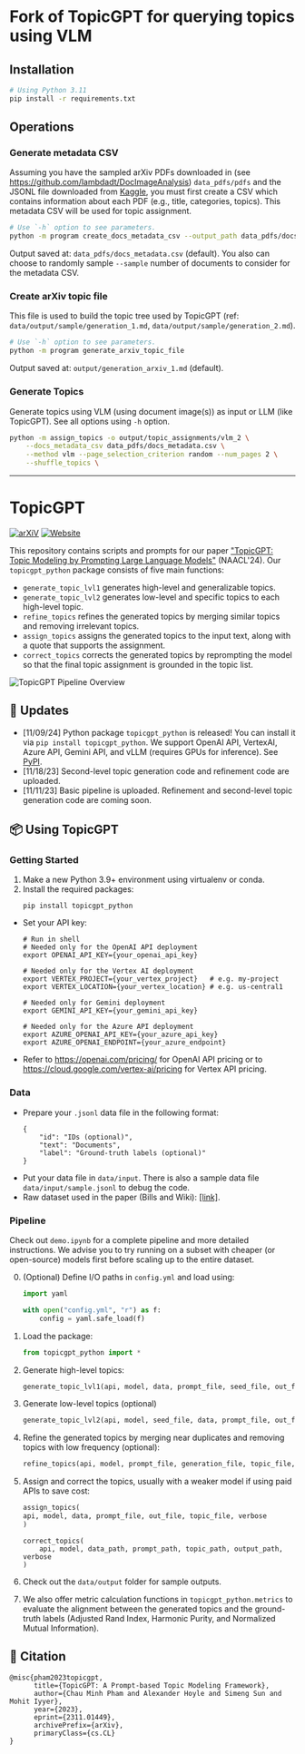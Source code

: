 # Fork of TopicGPT for querying topics using VLM
## Installation
```sh
# Using Python 3.11
pip install -r requirements.txt
```

## Operations
### Generate metadata CSV
Assuming you have the sampled arXiv PDFs downloaded in (see <https://github.com/lambdadt/DocImageAnalysis>) `data_pdfs/pdfs` and the JSONL file downloaded from [Kaggle](https://www.kaggle.com/datasets/Cornell-University/arxiv), you must first create a CSV which contains information about each PDF (e.g., title, categories, topics).
This metadata CSV will be used for topic assignment.

```sh
# Use `-h` option to see parameters.
python -m program create_docs_metadata_csv --output_path data_pdfs/docs_metadata.csv
```
Output saved at: `data_pdfs/docs_metadata.csv` (default).
You also can choose to randomly sample `--sample` number of documents to consider for the metadata CSV.

### Create arXiv topic file
This file is used to build the topic tree used by TopicGPT (ref: `data/output/sample/generation_1.md`, `data/output/sample/generation_2.md`).

```sh
# Use `-h` option to see parameters.
python -m program generate_arxiv_topic_file
```
Output saved at: `output/generation_arxiv_1.md` (default).

### Generate Topics
Generate topics using VLM (using document image(s)) as input or LLM (like TopicGPT).
See all options using `-h` option.

```sh
python -m assign_topics -o output/topic_assignments/vlm_2 \
    --docs_metadata_csv data_pdfs/docs_metadata.csv \
    --method vlm --page_selection_criterion random --num_pages 2 \
    --shuffle_topics \
```

------

# TopicGPT
[![arXiV](https://img.shields.io/badge/arxiv-link-red)](https://arxiv.org/abs/2311.01449) [![Website](https://img.shields.io/badge/website-link-purple)](https://chtmp223.github.io/topicGPT) 

This repository contains scripts and prompts for our paper ["TopicGPT: Topic Modeling by Prompting Large Language Models"](https://arxiv.org/abs/2311.01449) (NAACL'24). Our `topicgpt_python` package consists of five main functions: 
- `generate_topic_lvl1` generates high-level and generalizable topics. 
- `generate_topic_lvl2` generates low-level and specific topics to each high-level topic.
- `refine_topics` refines the generated topics by merging similar topics and removing irrelevant topics.
- `assign_topics` assigns the generated topics to the input text, along with a quote that supports the assignment.
- `correct_topics` corrects the generated topics by reprompting the model so that the final topic assignment is grounded in the topic list. 

![TopicGPT Pipeline Overview](assets/img/pipeline.png)

## 📣 Updates
- [11/09/24] Python package `topicgpt_python` is released! You can install it via `pip install topicgpt_python`. We support OpenAI API, VertexAI, Azure API, Gemini API, and vLLM (requires GPUs for inference). See [PyPI](https://pypi.org/project/topicgpt-python/).
- [11/18/23] Second-level topic generation code and refinement code are uploaded.
- [11/11/23] Basic pipeline is uploaded. Refinement and second-level topic generation code are coming soon.

## 📦 Using TopicGPT
### Getting Started
1. Make a new Python 3.9+ environment using virtualenv or conda. 
2. Install the required packages:
    ```
    pip install topicgpt_python
    ```
- Set your API key:
    ```
    # Run in shell
    # Needed only for the OpenAI API deployment
    export OPENAI_API_KEY={your_openai_api_key}

    # Needed only for the Vertex AI deployment
    export VERTEX_PROJECT={your_vertex_project}   # e.g. my-project
    export VERTEX_LOCATION={your_vertex_location} # e.g. us-central1

    # Needed only for Gemini deployment
    export GEMINI_API_KEY={your_gemini_api_key}

    # Needed only for the Azure API deployment
    export AZURE_OPENAI_API_KEY={your_azure_api_key}
    export AZURE_OPENAI_ENDPOINT={your_azure_endpoint}
    ```
- Refer to https://openai.com/pricing/ for OpenAI API pricing or to https://cloud.google.com/vertex-ai/pricing for Vertex API pricing. 

### Data
- Prepare your `.jsonl` data file in the following format:
    ```shell
    {
        "id": "IDs (optional)",
        "text": "Documents",
        "label": "Ground-truth labels (optional)"
    }
    ```
- Put your data file in `data/input`. There is also a sample data file `data/input/sample.jsonl` to debug the code.
- Raw dataset used in the paper (Bills and Wiki): [[link]](https://drive.google.com/drive/folders/1rCTR5ZQQ7bZQoewFA8eqV6glP6zhY31e?usp=sharing). 

### Pipeline
Check out `demo.ipynb` for a complete pipeline and more detailed instructions. We advise you to try running on a subset with cheaper (or open-source) models first before scaling up to the entire dataset. 

0. (Optional) Define I/O paths in `config.yml` and load using: 
    ```python
    import yaml

    with open("config.yml", "r") as f:
        config = yaml.safe_load(f)
    ```
1. Load the package:
    ```python
    from topicgpt_python import *
    ```
2. Generate high-level topics:
    ```python
    generate_topic_lvl1(api, model, data, prompt_file, seed_file, out_file, topic_file, verbose)
    ```
3. Generate low-level topics (optional)
    ```python
    generate_topic_lvl2(api, model, seed_file, data, prompt_file, out_file, topic_file, verbose)
    ```  

4. Refine the generated topics by merging near duplicates and removing topics with low frequency (optional):
    ```python
    refine_topics(api, model, prompt_file, generation_file, topic_file, out_file, updated_file, verbose, remove, mapping_file)
    ```
5. Assign and correct the topics, usually with a weaker model if using paid APIs to save cost:
    
    ```python
    assign_topics(
    api, model, data, prompt_file, out_file, topic_file, verbose
    )
    ```

    ```
    correct_topics(
        api, model, data_path, prompt_path, topic_path, output_path, verbose
    ) 
    ```

6. Check out the `data/output` folder for sample outputs.
7. We also offer metric calculation functions in `topicgpt_python.metrics` to evaluate the alignment between the generated topics and the ground-truth labels (Adjusted Rand Index, Harmonic Purity, and Normalized Mutual Information).


## 📜 Citation
```
@misc{pham2023topicgpt,
      title={TopicGPT: A Prompt-based Topic Modeling Framework}, 
      author={Chau Minh Pham and Alexander Hoyle and Simeng Sun and Mohit Iyyer},
      year={2023},
      eprint={2311.01449},
      archivePrefix={arXiv},
      primaryClass={cs.CL}
}
```